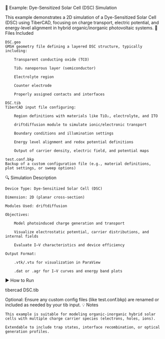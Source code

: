 📄 Example: Dye-Sensitized Solar Cell (DSC) Simulation

This example demonstrates a 2D simulation of a Dye-Sensitized Solar Cell (DSC) using TiberCAD, focusing on charge transport, electric potential, and energy-level alignment in hybrid organic/inorganic photovoltaic systems.
🧪 Files Included

    DSC.geo
    GMSH geometry file defining a layered DSC structure, typically including:

        Transparent conducting oxide (TCO)

        TiO₂ nanoporous layer (semiconductor)

        Electrolyte region

        Counter electrode

        Properly assigned contacts and interfaces

    DSC.tib
    TiberCAD input file configuring:

        Region definitions with materials like TiO₂, electrolyte, and ITO

        driftdiffusion module to simulate ionic/electronic transport

        Boundary conditions and illumination settings

        Energy level alignment and redox potential definitions

        Output of carrier density, electric field, and potential maps

    test.conf.bkp
    Backup of a custom configuration file (e.g., material definitions, plot settings, or sweep options)

🔍 Simulation Description

    Device Type: Dye-Sensitized Solar Cell (DSC)

    Dimension: 2D (planar cross-section)

    Modules Used: driftdiffusion

    Objectives:

        Model photoinduced charge generation and transport

        Visualize electrostatic potential, carrier distributions, and internal fields

        Evaluate I–V characteristics and device efficiency

    Output Format:

        .vtk/.vtu for visualization in ParaView

        .dat or .agr for I–V curves and energy band plots

▶️ How to Run

tibercad DSC.tib

Optional: Ensure any custom config files (like test.conf.bkp) are renamed or included as needed by your tib input.
💡 Notes

    This example is suitable for modeling organic-inorganic hybrid solar cells with multiple charge carrier species (electrons, holes, ions).

    Extendable to include trap states, interface recombination, or optical generation profiles.
